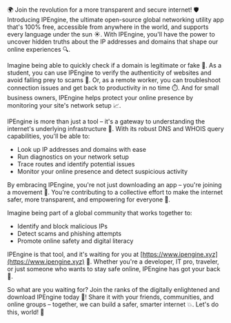 🌍 Join the revolution for a more transparent and secure internet! 🛡️ Introducing IPEngine, the ultimate open-source global networking utility app that's 100% free, accessible from anywhere in the world, and supports every language under the sun ☀️. With IPEngine, you'll have the power to uncover hidden truths about the IP addresses and domains that shape our online experiences 🔍.

Imagine being able to quickly check if a domain is legitimate or fake 🤔. As a student, you can use IPEngine to verify the authenticity of websites and avoid falling prey to scams 💸. Or, as a remote worker, you can troubleshoot connection issues and get back to productivity in no time ⏱️. And for small business owners, IPEngine helps protect your online presence by monitoring your site's network setup 📈.

IPEngine is more than just a tool – it's a gateway to understanding the internet's underlying infrastructure 🔧. With its robust DNS and WHOIS query capabilities, you'll be able to:

* Look up IP addresses and domains with ease
* Run diagnostics on your network setup
* Trace routes and identify potential issues
* Monitor your online presence and detect suspicious activity

By embracing IPEngine, you're not just downloading an app – you're joining a movement 🚀. You're contributing to a collective effort to make the internet safer, more transparent, and empowering for everyone 💪.

Imagine being part of a global community that works together to:

* Identify and block malicious IPs
* Detect scams and phishing attempts
* Promote online safety and digital literacy

IPEngine is that tool, and it's waiting for you at [https://www.ipengine.xyz](https://www.ipengine.xyz) 📲. Whether you're a developer, IT pro, traveler, or just someone who wants to stay safe online, IPEngine has got your back 🙌.

So what are you waiting for? Join the ranks of the digitally enlightened and download IPEngine today 🔴! Share it with your friends, communities, and online groups – together, we can build a safer, smarter internet 💥. Let's do this, world! 🎉